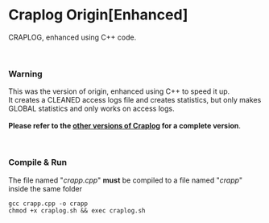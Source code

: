 # Craplog Origin[Enhanced]

CRAPLOG, enhanced using C++ code.

<br/>

### Warning

This was the version of origin, enhanced using C++ to speed it up.<br/>
It creates a CLEANED access logs file and creates statistics, but only makes GLOBAL statistics and only works on access logs.<br/><br/>
**Please refer to the [other versions of Craplog](https://github.com/elB4RTO/CRAPLOG) for a complete version**.

<br/>

### Compile & Run

The file named "*crapp.cpp*" **must** be compiled to a file named "*crapp*" inside the same folder

```
gcc crapp.cpp -o crapp
chmod +x craplog.sh && exec craplog.sh
```

<br/>
